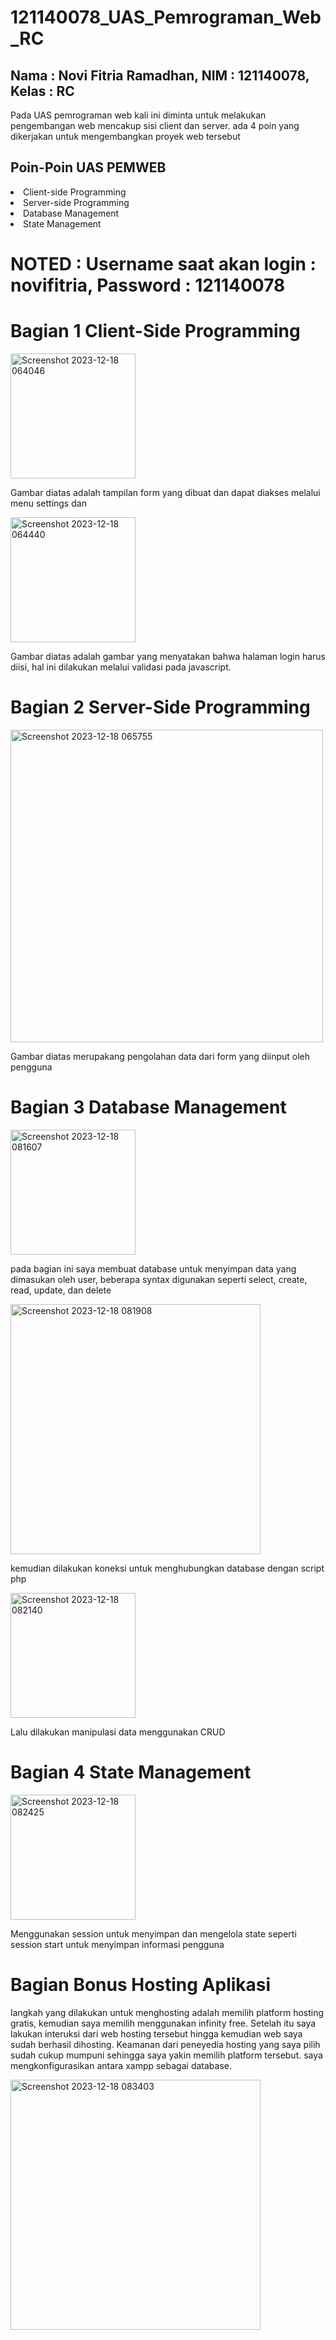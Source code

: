 # 121140078_UAS_Pemrograman_Web_RC
## Nama : Novi Fitria Ramadhan, NIM : 121140078, Kelas : RC 

<P> Pada UAS pemrograman web kali ini diminta untuk melakukan pengembangan web mencakup sisi client dan server. ada 4 poin yang dikerjakan untuk mengembangkan proyek web tersebut </P>

<h2> Poin-Poin UAS PEMWEB </h2>
<li> Client-side Programming </li>
<li> Server-side Programming </li>
<li> Database Management </li>
<li> State Management </li>

# NOTED : Username saat akan login : novifitria, Password : 121140078

# Bagian 1 Client-Side Programming 
<img width="200" alt="Screenshot 2023-12-18 064046" src= "https://github.com/121140078-NoviFitria/121140078_UAS_Pemrograman_Web_RC/assets/133131095/e6d86696-d98d-464f-a466-537435f59113">

<P> Gambar diatas adalah tampilan form yang dibuat dan dapat diakses melalui menu settings dan </P>

<img width="200" alt="Screenshot 2023-12-18 064440" src="https://github.com/121140078-NoviFitria/121140078_UAS_Pemrograman_Web_RC/assets/133131095/347e32f6-21ab-4db1-b239-ced3554c05e1">

<p> Gambar diatas adalah gambar yang menyatakan bahwa halaman login harus diisi, hal ini dilakukan melalui validasi pada javascript. </p>

# Bagian 2 Server-Side Programming 
<img width="500" alt="Screenshot 2023-12-18 065755" src="https://github.com/121140078-NoviFitria/121140078_UAS_Pemrograman_Web_RC/assets/133131095/d7ee0783-7073-4773-9700-91022a68ae29">
<p> Gambar diatas merupakang pengolahan data dari form yang diinput oleh pengguna </p>

# Bagian 3 Database Management 
<img width=200 alt="Screenshot 2023-12-18 081607" src="https://github.com/121140078-NoviFitria/121140078_UAS_Pemrograman_Web_RC/assets/133131095/663a376c-b1fd-4bfd-9e42-ba956b7fe25e">

<p> pada bagian ini saya membuat database untuk menyimpan data yang dimasukan oleh user, beberapa syntax digunakan seperti select, create, read, update, dan delete </p>

<img width=400 alt="Screenshot 2023-12-18 081908" src="https://github.com/121140078-NoviFitria/121140078_UAS_Pemrograman_Web_RC/assets/133131095/4dd66854-4bf4-444f-84be-a63c2446a566"> 

<p> kemudian dilakukan koneksi untuk menghubungkan database dengan script php</p>

<img width=200 alt="Screenshot 2023-12-18 082140" src="https://github.com/121140078-NoviFitria/121140078_UAS_Pemrograman_Web_RC/assets/133131095/46832c98-a80f-4f54-bf24-2334934861b0"> 
<p> Lalu dilakukan manipulasi data menggunakan CRUD </p>

# Bagian 4 State Management
<img width=200 alt="Screenshot 2023-12-18 082425" src="https://github.com/121140078-NoviFitria/121140078_UAS_Pemrograman_Web_RC/assets/133131095/b0716680-6a4f-49ac-89ae-7b5c7c03ed92"> 

<p> Menggunakan session untuk menyimpan dan mengelola state seperti session start untuk menyimpan informasi pengguna </p>

# Bagian Bonus Hosting Aplikasi 
<p>langkah yang dilakukan untuk menghosting adalah memilih platform hosting gratis, kemudian saya memilih menggunakan infinity free. Setelah itu saya lakukan interuksi dari web hosting tersebut hingga kemudian web saya sudah berhasil dihosting. Keamanan dari peneyedia hosting yang saya pilih sudah cukup mumpuni sehingga saya yakin memilih platform tersebut. saya mengkonfigurasikan antara xampp sebagai database.  </p>

<img width=400 alt="Screenshot 2023-12-18 083403" src="https://github.com/121140078-NoviFitria/121140078_UAS_Pemrograman_Web_RC/assets/133131095/223118e4-5edd-4134-aa0e-ecfe4acc0572">




